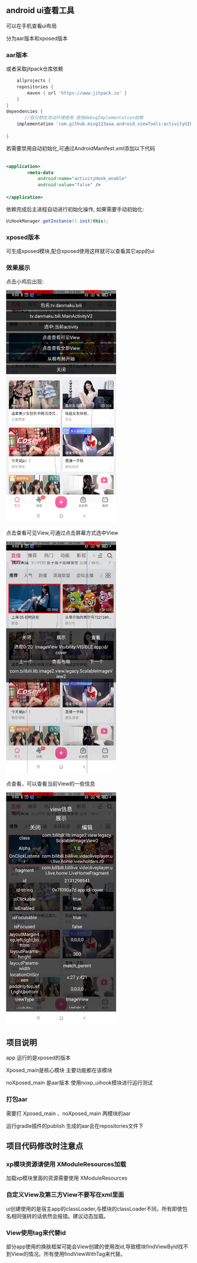 ## android ui查看工具

可以在手机查看ui布局

分为aar版本和xposed版本

### aar版本

或者采取jitpack仓库依赖

```groovy
    allprojects {
    repositories {
        maven { url 'https://www.jitpack.io' }
    }
}
dependencies {
       //若只想在测试环境使用 使用debugImplementation依赖
    implementation 'com.github.ming123aaa.android_viewTools:activityUIHook-app:1.2.3'  
      
}
```



若需要禁用自动初始化,可通过AndroidManifest.xml添加以下代码
```xml

<application>
        <meta-data
            android:name="activityHook_enable"
            android:value="false" />

</application>
```

依赖完成后主进程自动进行初始化操作, 如果需要手动初始化:
```java
UiHookManager.getInstance().init(this);
```





### xposed版本
可生成xposed模块,配合xposed使用这样就可以查看其它app的ui

### 效果展示
点击小鸡后出现:

<img src="screenshot/Screenshot_p0.jpg" width=300/>

点击查看可见View,可通过点击屏幕方式选中View

<img src="screenshot/Screenshot_p1.jpg" width=300/>

点查看，可以查看当前View的一些信息

<img src="screenshot/Screenshot_p2.jpg" width=300 />



## 项目说明

app 运行的是xposed的版本

Xposed_main是核心模块 主要功能都在该模块

noXposed_main 是aar版本 使用noxp_uihook模块进行运行测试

### 打包aar

需要打 Xposed_main 、noXposed_main 两模块的aar

运行gradle插件的publish 生成的aar会在repositories文件下

## 项目代码修改时注意点

### xp模块资源请使用 XModuleResources加载

加载xp模块里面的资源需要使用 XModuleResources

### 自定义View及第三方View不要写在xml里面

ui创建使用的是宿主app的classLoader,与模块的classLoader不同，所有即使包名相同强转的话依然会报错。建议动态加载。

### View使用tag来代替id

部分app使用的换肤框架可能会View创建的使用改id,导致模块findViewById找不到View的情况。所有使用findViewWithTag来代替。


